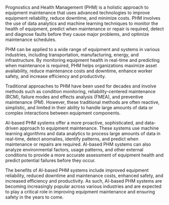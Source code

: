 
Prognostics and Health Management (PHM) is a holistic approach to equipment maintenance that uses advanced technologies to improve equipment reliability, reduce downtime, and minimize costs. PHM involves the use of data analytics and machine learning techniques to monitor the health of equipment, predict when maintenance or repair is required, detect and diagnose faults before they cause major problems, and optimize maintenance schedules.

PHM can be applied to a wide range of equipment and systems in various industries, including transportation, manufacturing, energy, and infrastructure. By monitoring equipment health in real-time and predicting when maintenance is required, PHM helps organizations maximize asset availability, reduce maintenance costs and downtime, enhance worker safety, and increase efficiency and productivity.

Traditional approaches to PHM have been used for decades and involve methods such as condition monitoring, reliability-centered maintenance (RCM), failure modes and effects analysis (FMEA), and preventive maintenance (PM). However, these traditional methods are often reactive, simplistic, and limited in their ability to handle large amounts of data or complex interactions between equipment components.

AI-based PHM systems offer a more proactive, sophisticated, and data-driven approach to equipment maintenance. These systems use machine learning algorithms and data analytics to process large amounts of data in real-time, detect anomalies, identify patterns, and predict when maintenance or repairs are required. AI-based PHM systems can also analyze environmental factors, usage patterns, and other external conditions to provide a more accurate assessment of equipment health and predict potential failures before they occur.

The benefits of AI-based PHM systems include improved equipment reliability, reduced downtime and maintenance costs, enhanced safety, and increased efficiency and productivity. As such, AI-based PHM systems are becoming increasingly popular across various industries and are expected to play a critical role in improving equipment maintenance and ensuring safety in the years to come.

